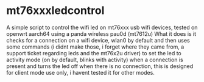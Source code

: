 # mt76xxxledcontrol
A simple script to control the wifi led on mt76xxx usb wifi devices, tested on openwrt aarch64 using a panda wireless pau0d (mt7612u)
What it does is it checks for a connection on a wifi device, wlan0 by default and then uses some commands (i didnt make those, i forget where they came from, 
a support ticket regarding leds and the mt76x2u driver) to set the led to activity mode (on by default, blinks with activity) when a connection is present and turns the led off
when there is no connection, this is designed for client mode use only, i havent tested it for other modes.
